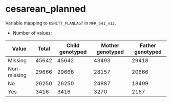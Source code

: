 # cesarean_planned
Variable mapping to `KSNITT_PLANLAGT` in `MFR_541_v12`.
- Number of values:

| Value | Total | Child genotyped | Mother genotyped | Father genotyped |
| ----- | ----- | --------------- | ---------------- | ---------------- |
| Missing | 45642 | 45642 | 43493 | 29418 |
| Non-missing | 29666 | 29666 | 28157 | 20666 |
| No | 26250 | 26250 | 24887 |18499 |
| Yes | 3416 | 3416 | 3270 |2167 |



